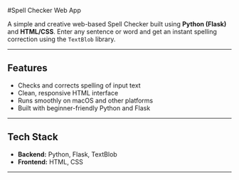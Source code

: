#Spell Checker Web App

A simple and creative web-based Spell Checker built using **Python (Flask)** and **HTML/CSS**. Enter any sentence or word and get an instant spelling correction using the `TextBlob` library.

---

## Features

- Checks and corrects spelling of input text
- Clean, responsive HTML interface
- Runs smoothly on macOS and other platforms
- Built with beginner-friendly Python and Flask

---


## Tech Stack

- **Backend:** Python, Flask, TextBlob
- **Frontend:** HTML, CSS

---

